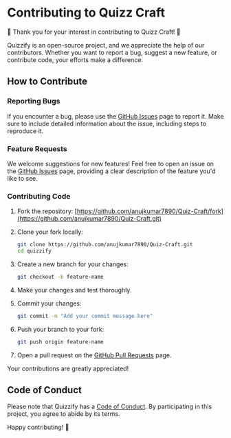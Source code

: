 

# Contributing to Quizz Craft

🎉 Thank you for your interest in contributing to Quizz Craft! 🎉

Quizzify is an open-source project, and we appreciate the help of our contributors. Whether you want to report a bug, suggest a new feature, or contribute code, your efforts make a difference.

## How to Contribute

### Reporting Bugs

If you encounter a bug, please use the [GitHub Issues](https://github.com/anujkumar7890/Quiz-Craft/issues) page to report it. Make sure to include detailed information about the issue, including steps to reproduce it.

### Feature Requests

We welcome suggestions for new features! Feel free to open an issue on the [GitHub Issues](https://github.com/anujkumar7890/Quiz-Craft/issues) page, providing a clear description of the feature you'd like to see.

### Contributing Code

1. Fork the repository: [https://github.com/anujkumar7890/Quiz-Craft/fork](https://github.com/anujkumar7890/Quiz-Craft.git)

2. Clone your fork locally:
   ```bash
   git clone https://github.com/anujkumar7890/Quiz-Craft.git
   cd quizzify
   ```

3. Create a new branch for your changes:
   ```bash
   git checkout -b feature-name
   ```

4. Make your changes and test thoroughly.

5. Commit your changes:
   ```bash
   git commit -m "Add your commit message here"
   ```

6. Push your branch to your fork:
   ```bash
   git push origin feature-name
   ```

7. Open a pull request on the [GitHub Pull Requests](https://github.com/anujkumar7890/Quiz-Craft/pulls) page.


Your contributions are greatly appreciated!

## Code of Conduct

Please note that Quizzify has a [Code of Conduct](CODE_OF_CONDUCT.md). By participating in this project, you agree to abide by its terms.

Happy contributing! 🚀

